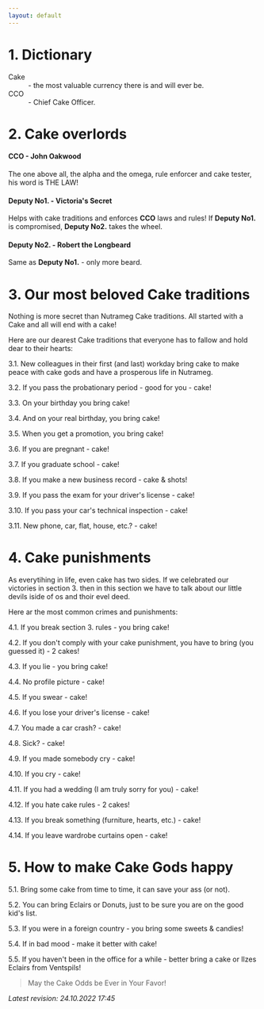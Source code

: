 ```yaml
---
layout: default
---
```


# 1. Dictionary

<dl>
<dt>Cake</dt>
<dd> - the most valuable currency there is and will ever be.</dd>

<dt>CCO</dt>
<dd> - Chief Cake Officer.</dd>
</dl>

# 2. Cake overlords

<h4 class="header-level-4">CCO - John Oakwood</h4>

The one above all, the alpha and the omega, rule enforcer and cake tester, his word is THE LAW!

<h4 class="header-level-4">Deputy No1. - Victoria's Secret</h4>

Helps with cake traditions and enforces **CCO** laws and rules!
If **Deputy No1.** is compromised, **Deputy No2.** takes the wheel.

<h4 class="header-level-4">Deputy No2. - Robert the Longbeard</h4>

Same as **Deputy No1.** - only more beard.

# 3. Our most beloved Cake traditions

Nothing is more secret than Nutrameg Cake traditions. All started with a Cake and all will end with a cake!

Here are our dearest Cake traditions that everyone has to fallow and hold dear to their hearts:

3.1. New colleagues in their first (and last) workday bring cake to make peace with cake gods and have a prosperous life in Nutrameg.

3.2. If you pass the probationary period - good for you - cake!

3.3. On your birthday you bring cake!

3.4. And on your real birthday, you bring cake!

3.5. When you get a promotion, you bring cake!

3.6. If you are pregnant - cake!

3.7. If you graduate school - cake!

3.8. If you make a new business record - cake & shots!

3.9. If you pass the exam for your driver's license - cake!

3.10. If you pass your car's technical inspection - cake!

3.11. New phone, car, flat, house, etc.? - cake!

# 4. Cake punishments

As everytihing in life, even cake has two sides. If we celebrated our victories in section 3. then in this section we have to talk about our little devils iside of os and thoir evel deed.

Here ar the most common crimes and punishments:

4.1. If you break section 3. rules - you bring cake!

4.2. If you don't comply with your cake punishment, you have to bring (you guessed it) - 2 cakes!

4.3. If you lie - you bring cake!

4.4. No profile picture - cake!

4.5. If you swear - cake!

4.6. If you lose your driver's license - cake!

4.7. You made a car crash? - cake!

4.8. Sick? - cake!

4.9. If you made somebody cry - cake!

4.10. If you cry - cake!

4.11. If you had a wedding (I am truly sorry for you) - cake!

4.12. If you hate cake rules - 2 cakes!

4.13. If you break something (furniture, hearts, etc.) - cake!

4.14. If you leave wardrobe curtains open - cake!

# 5. How to make Cake Gods happy

5.1. Bring some cake from time to time, it can save your ass (or not).

5.2. You can bring Eclairs or Donuts, just to be sure you are on the good kid's list.

5.3. If you were in a foreign country - you bring some sweets & candies!

5.4. If in bad mood - make it better with cake!

5.5. If you haven't been in the office for a while - better bring a cake or Ilzes Eclairs from Ventspils!

> May the Cake Odds be Ever in Your Favor!

_Latest revision: 24.10.2022 17:45_
